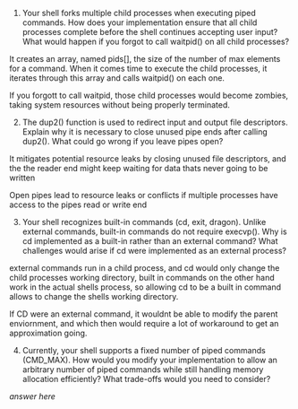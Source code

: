 1. Your shell forks multiple child processes when executing piped commands. How does your implementation ensure that all child processes complete before the shell continues accepting user input? What would happen if you forgot to call waitpid() on all child processes?

It creates an array, named pids[], the size of the number of max elements for a command. When it comes time to execute the child processes, it iterates through this array and calls waitpid() on each one. 

If you forgott to call waitpid, those child processes would become zombies, taking system resources without being properly terminated. 

2. The dup2() function is used to redirect input and output file descriptors. Explain why it is necessary to close unused pipe ends after calling dup2(). What could go wrong if you leave pipes open?

It mitigates potential resource leaks by closing unused  file descriptors, and the the reader end might keep waiting for data thats never going to be written

Open pipes lead to resource leaks or conflicts if multiple processes have access to the pipes read or write end

3. Your shell recognizes built-in commands (cd, exit, dragon). Unlike external commands, built-in commands do not require execvp(). Why is cd implemented as a built-in rather than an external command? What challenges would arise if cd were implemented as an external process?

external commands run in a child process, and cd would only change the child processes working directory, built in commands on the other hand work in the actual shells process, so allowing cd to be a built in command allows to change the shells working directory. 

If CD were an external command, it wouldnt be able to modify the parent enviornment, and which then would require a lot of workaround to get an approximation going. 


4. Currently, your shell supports a fixed number of piped commands (CMD_MAX). How would you modify your implementation to allow an arbitrary number of piped commands while still handling memory allocation efficiently? What trade-offs would you need to consider?

_answer here_
